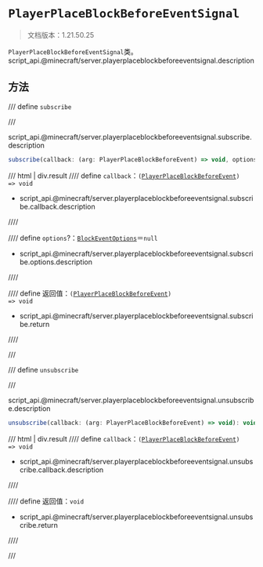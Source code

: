# `PlayerPlaceBlockBeforeEventSignal`

> 文档版本：1.21.50.25

`PlayerPlaceBlockBeforeEventSignal`类。script_api.@minecraft/server.playerplaceblockbeforeeventsignal.description

## 方法

/// define
`subscribe`


///

script_api.@minecraft/server.playerplaceblockbeforeeventsignal.subscribe.description

```js
subscribe(callback: (arg: PlayerPlaceBlockBeforeEvent) => void, options?: BlockEventOptions): (arg: PlayerPlaceBlockBeforeEvent) => void
```

/// html | div.result
//// define
`callback`：<code>(<a href="../playerplaceblockbeforeevent/">PlayerPlaceBlockBeforeEvent</a>) =&gt; void</code>

- script_api.@minecraft/server.playerplaceblockbeforeeventsignal.subscribe.callback.description


////

//// define
`options`?：[`BlockEventOptions`](./blockeventoptions.md)＝`null`

- script_api.@minecraft/server.playerplaceblockbeforeeventsignal.subscribe.options.description


////

//// define
返回值：<code>(<a href="../playerplaceblockbeforeevent/">PlayerPlaceBlockBeforeEvent</a>) =&gt; void</code>

- script_api.@minecraft/server.playerplaceblockbeforeeventsignal.subscribe.return


////

///


/// define
`unsubscribe`


///

script_api.@minecraft/server.playerplaceblockbeforeeventsignal.unsubscribe.description

```js
unsubscribe(callback: (arg: PlayerPlaceBlockBeforeEvent) => void): void
```

/// html | div.result
//// define
`callback`：<code>(<a href="../playerplaceblockbeforeevent/">PlayerPlaceBlockBeforeEvent</a>) =&gt; void</code>

- script_api.@minecraft/server.playerplaceblockbeforeeventsignal.unsubscribe.callback.description


////

//// define
返回值：`void`

- script_api.@minecraft/server.playerplaceblockbeforeeventsignal.unsubscribe.return


////

///

